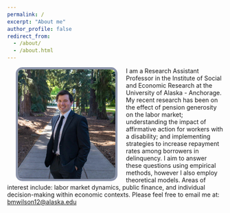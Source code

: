 ```yaml
---
permalink: /
excerpt: "About me"
author_profile: false
redirect_from: 
  - /about/
  - /about.html
---
```


<style>
    /* Center-align the text */
    .center-text {
      text-align: center;
    }
</style>

<style type="text/css">

.page {
    width: 100%;
    float: right;
    margin-right: 0;
    padding-left: 0;
    padding-right: 0;
    font-size: 22px;
}

</style>

<p style = "margin: 0 0">
<img 
  style="float: left; margin: 0px 20px; border-radius: 15px; border: 5px solid #8c94aa; background: url('./images/grad-photo-final-low-res.jpg')"
  src="./images/grad-photo-final-low-res.jpg"
  width="45%">
</p>

I am a Research Assistant Professor in the Institute of Social and Economic Research at the University of Alaska - Anchorage. My recent research has been on the effect of pension generosity on the labor market; understanding the impact of affirmative action for workers with a disability; and implementing strategies to increase repayment rates among borrowers in delinquency. I aim to answer these questions using empirical methods, however I also employ theoretical models. Areas of interest include: labor market dynamics, public finance, and individual decision-making within economic contexts. Please feel free to email me at: <a style = "color: #2b3742" href = "mailto: bmwilson12@alaska.edu">bmwilson12@alaska.edu</a>

<!-- Outside of academia, you can find me cooking, camping, traveling, or reading/writing contemporary fiction/poetry. --> 

